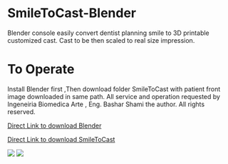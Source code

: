 # SmileToCast-Blender

Blender console easily convert dentist planning smile to 3D printable customized cast.
Cast to be then scaled to real size impression.

# To Operate
Install Blender first ,Then download folder SmileToCast with patient front image downloaded in same path.
All service and operation requested by Ingeneiria Biomedica Arte , Eng. Bashar Shami the author.
All rights reserved.

[Direct Link to download Blender](https://www.blender.org)

[Direct Link to download SmileToCast](https://github.com/basharbme/SmileToCast-Blender/tree/main/SmileToCast)



![](https://github.com/basharbme/Dental-Smile-Project/blob/main/Screenshot_1.png)
![](https://github.com/basharbme/SmileToCast-Blender/blob/main/2.PNG)



 
